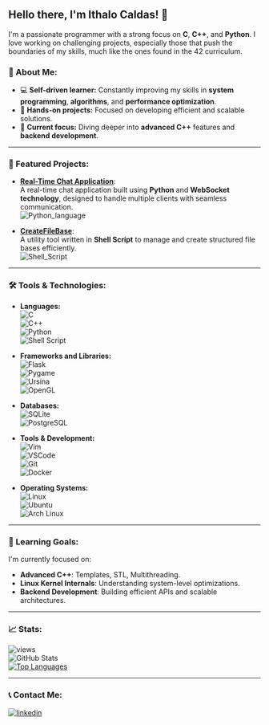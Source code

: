 ## **Hello there, I'm Ithalo Caldas!** 👋

I'm a passionate programmer with a strong focus on **C**, **C++**, and **Python**. I love working on challenging projects, especially those that push the boundaries of my skills, much like the ones found in the 42 curriculum.

### 🚀 About Me:
- 💻 **Self-driven learner:** Constantly improving my skills in **system programming**, **algorithms**, and **performance optimization**.
- 🔧 **Hands-on projects:** Focused on developing efficient and scalable solutions.
- 🎯 **Current focus:** Diving deeper into **advanced C++** features and **backend development**.

---

### 📂 Featured Projects:

- [**Real-Time Chat Application**](https://github.com/i4b2c/Real-Time-Chat-Application):  
  A real-time chat application built using **Python** and **WebSocket technology**, designed to handle multiple clients with seamless communication.  
  ![Python_language](https://img.shields.io/badge/Python-3776AB?style=flat-square&logo=python&logoColor=white)

- [**CreateFileBase**](https://github.com/i4b2c/createFileBase):  
  A utility tool written in **Shell Script** to manage and create structured file bases efficiently.  
  ![Shell_Script](https://img.shields.io/badge/Shell_Script-4EAA25?style=flat-square&logo=gnu-bash&logoColor=white)

---

### 🛠️ Tools & Technologies:

- **Languages:**  
  ![C](https://img.shields.io/badge/C-00599C?style=for-the-badge&logo=c&logoColor=white)  
  ![C++](https://img.shields.io/badge/C%2B%2B-00599C?style=for-the-badge&logo=c%2B%2B&logoColor=white)  
  ![Python](https://img.shields.io/badge/Python-3776AB?style=for-the-badge&logo=python&logoColor=white)  
  ![Shell Script](https://img.shields.io/badge/Shell_Script-4EAA25?style=for-the-badge&logo=gnu-bash&logoColor=white)

- **Frameworks and Libraries:**  
  ![Flask](https://img.shields.io/badge/Flask-000000?style=for-the-badge&logo=flask&logoColor=white)  
  ![Pygame](https://img.shields.io/badge/Pygame-000000?style=for-the-badge&logo=pygame&logoColor=white)  
  ![Ursina](https://img.shields.io/badge/Ursina-000000?style=for-the-badge&logo=python&logoColor=white)  
  ![OpenGL](https://img.shields.io/badge/OpenGL-5586A4?style=for-the-badge&logo=opengl&logoColor=white)  

- **Databases:**  
  ![SQLite](https://img.shields.io/badge/SQLite-003B57?style=for-the-badge&logo=sqlite&logoColor=white)  
  ![PostgreSQL](https://img.shields.io/badge/PostgreSQL-336791?style=for-the-badge&logo=postgresql&logoColor=white)  

- **Tools & Development:**  
  ![Vim](https://img.shields.io/badge/Vim-019733?style=for-the-badge&logo=vim&logoColor=white)  
  ![VSCode](https://img.shields.io/badge/VS_Code-007ACC?style=for-the-badge&logo=visual-studio-code&logoColor=white)  
  ![Git](https://img.shields.io/badge/Git-F05032?style=for-the-badge&logo=git&logoColor=white)  
  ![Docker](https://img.shields.io/badge/Docker-2496ED?style=for-the-badge&logo=docker&logoColor=white)  

- **Operating Systems:**  
  ![Linux](https://img.shields.io/badge/Linux-FCC624?style=for-the-badge&logo=linux&logoColor=black)  
  ![Ubuntu](https://img.shields.io/badge/Ubuntu-E95420?style=for-the-badge&logo=ubuntu&logoColor=white)  
  ![Arch Linux](https://img.shields.io/badge/Arch_Linux-1793D1?style=for-the-badge&logo=arch-linux&logoColor=white)  

---

### 🌱 Learning Goals:
I'm currently focused on:
- **Advanced C++**: Templates, STL, Multithreading.  
- **Linux Kernel Internals**: Understanding system-level optimizations.  
- **Backend Development**: Building efficient APIs and scalable architectures.

---

### 📈 Stats:

![views](https://komarev.com/ghpvc/?username=i4b2c)  
![GitHub Stats](https://github-readme-stats.vercel.app/api?username=i4b2c&show_icons=true&theme=radical)  
[![Top Languages](https://github-readme-stats.vercel.app/api/top-langs/?username=i4b2c&layout=donut)](https://github.com/anuraghazra/github-readme-stats)

---

### 📞 Contact Me:

[![linkedin](https://img.shields.io/badge/LinkedIn-0077B5?style=for-the-badge&logo=linkedin&logoColor=white)](https://www.linkedin.com/in/ithalo-barbosa-caldas-a65218246/)
